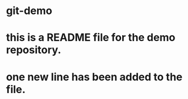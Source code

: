 # git-demo
# this is a README file for the demo repository.
# one new line has been added to the file.
